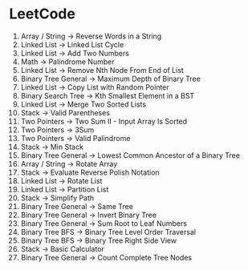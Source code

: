 # LeetCode
1) Array / String -> Reverse Words in a String
2) Linked List -> Linked List Cycle
3) Linked List -> Add Two Numbers   
4) Math -> Palindrome Number
5) Linked List -> Remove Nth Node From End of List
6) Binary Tree General -> Maximum Depth of Binary Tree
7) Linked List -> Copy List with Random Pointer
8) Binary Search Tree -> Kth Smallest Element in a BST
9) Linked List -> Merge Two Sorted Lists
10) Stack -> Valid Parentheses
11) Two Pointers -> Two Sum II - Input Array Is Sorted
12) Two Pointers -> 3Sum
13) Two Pointers -> Valid Palindrome
14) Stack -> Min Stack
15) Binary Tree General -> Lowest Common Ancestor of a Binary Tree
16) Array / String -> Rotate Array
17) Stack -> Evaluate Reverse Polish Notation
18) Linked List -> Rotate List
19) Linked List -> Partition List
20) Stack -> Simplify Path
21) Binary Tree General -> Same Tree
22) Binary Tree General -> Invert Binary Tree
23) Binary Tree General -> Sum Root to Leaf Numbers
24) Binary Tree BFS -> Binary Tree Level Order Traversal
25) Binary Tree BFS -> Binary Tree Right Side View
26) Stack -> Basic Calculator
27) Binary Tree General -> Count Complete Tree Nodes
